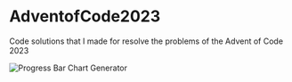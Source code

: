 # AdventofCode2023
Code solutions that I made for resolve the problems of the Advent of Code 2023

![Progress Bar Chart Generator](https://github.com/SrMarugan/AdventofCode2023/assets/115635629/d23cf8cb-f92e-4fe2-a6cc-892c1548998f)
